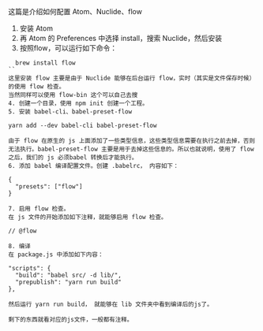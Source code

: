 这篇是介绍如何配置 Atom、Nuclide、flow

1. 安装 Atom
2. 再 Atom 的 Preferences 中选择 install，搜索 Nuclide，然后安装
3. 按照flow，可以运行如下命令：
  ```
    brew install flow
  ``
  这里安装 flow 主要是由于 Nuclide 能够在后台运行 flow，实时（其实是文件保存时候）的使用 flow 检查。
  当然同样可以使用 flow-bin 这个可以自己去搜
4. 创建一个目录，使用 npm init 创建一个工程。
5. 安装 babel-cli、babel-preset-flow
  ```
    yarn add --dev babel-cli babel-preset-flow
  ```
  由于 flow 在原生的 js 上面添加了一些类型信息，这些类型信息需要在执行之前去掉，否则无法执行。babel-preset-flow 主要是用于去掉这些信息的。所以也就说明，使用了 flow 之后，我们的 js 必须babel 转换后才能执行。
6. 添加 babel 编译配置文件。创建 .babelrc， 内容如下：
  ```
    {
      "presets": ["flow"]
    }
  ```
7. 启用 flow 检查。
  在 js 文件的开始添加如下注释，就能够启用 flow 检查。
  ```
    // @flow
  ```
8. 编译
  在 package.js 中添加如下内容：
  ```
    "scripts": {
      "build": "babel src/ -d lib/",
      "prepublish": "yarn run build"
    },
  ```
  然后运行 yarn run build， 就能够在 lib 文件夹中看到编译后的js了。

剩下的东西就看对应的js文件，一般都有注释。
